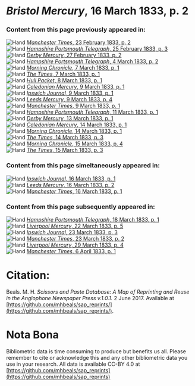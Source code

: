 # *Bristol Mercury*, 16 March 1833, p. 2  
  
### Content from this page previously appeared in:  
![Hand](http://scissorsandpaste.net/wp-content/uploads/2017/06/smallhandpointer.png) [*Manchester Times*, 23 February 1833, p. 2](https://mhbeals.github.io/sap_html/Manchester-Times/Manchester-Times-23-February-1833-p-2)  
![Hand](http://scissorsandpaste.net/wp-content/uploads/2017/06/smallhandpointer.png) [*Hampshire Portsmouth Telegraph*, 25 February 1833, p. 3](https://mhbeals.github.io/sap_html/Hampshire-Portsmouth-Telegraph/Hampshire-Portsmouth-Telegraph-25-February-1833-p-3)  
![Hand](http://scissorsandpaste.net/wp-content/uploads/2017/06/smallhandpointer.png) [*Derby Mercury*, 27 February 1833, p. 2](https://mhbeals.github.io/sap_html/Derby-Mercury/Derby-Mercury-27-February-1833-p-2)  
![Hand](http://scissorsandpaste.net/wp-content/uploads/2017/06/smallhandpointer.png) [*Hampshire Portsmouth Telegraph*, 4 March 1833, p. 2](https://mhbeals.github.io/sap_html/Hampshire-Portsmouth-Telegraph/Hampshire-Portsmouth-Telegraph-4-March-1833-p-2)  
![Hand](http://scissorsandpaste.net/wp-content/uploads/2017/06/smallhandpointer.png) [*Morning Chronicle*, 7 March 1833, p. 1](https://mhbeals.github.io/sap_html/Morning-Chronicle/Morning-Chronicle-7-March-1833-p-1)  
![Hand](http://scissorsandpaste.net/wp-content/uploads/2017/06/smallhandpointer.png) [*The Times*, 7 March 1833, p. 1](https://mhbeals.github.io/sap_html/The-Times/The-Times-7-March-1833-p-1)  
![Hand](http://scissorsandpaste.net/wp-content/uploads/2017/06/smallhandpointer.png) [*Hull Packet*, 8 March 1833, p. 1](https://mhbeals.github.io/sap_html/Hull-Packet/Hull-Packet-8-March-1833-p-1)  
![Hand](http://scissorsandpaste.net/wp-content/uploads/2017/06/smallhandpointer.png) [*Caledonian Mercury*, 9 March 1833, p. 1](https://mhbeals.github.io/sap_html/Caledonian-Mercury/Caledonian-Mercury-9-March-1833-p-1)  
![Hand](http://scissorsandpaste.net/wp-content/uploads/2017/06/smallhandpointer.png) [*Ipswich Journal*, 9 March 1833, p. 1](https://mhbeals.github.io/sap_html/Ipswich-Journal/Ipswich-Journal-9-March-1833-p-1)  
![Hand](http://scissorsandpaste.net/wp-content/uploads/2017/06/smallhandpointer.png) [*Leeds Mercury*, 9 March 1833, p. 4](https://mhbeals.github.io/sap_html/Leeds-Mercury/Leeds-Mercury-9-March-1833-p-4)  
![Hand](http://scissorsandpaste.net/wp-content/uploads/2017/06/smallhandpointer.png) [*Manchester Times*, 9 March 1833, p. 1](https://mhbeals.github.io/sap_html/Manchester-Times/Manchester-Times-9-March-1833-p-1)  
![Hand](http://scissorsandpaste.net/wp-content/uploads/2017/06/smallhandpointer.png) [*Hampshire Portsmouth Telegraph*, 11 March 1833, p. 1](https://mhbeals.github.io/sap_html/Hampshire-Portsmouth-Telegraph/Hampshire-Portsmouth-Telegraph-11-March-1833-p-1)  
![Hand](http://scissorsandpaste.net/wp-content/uploads/2017/06/smallhandpointer.png) [*Derby Mercury*, 13 March 1833, p. 1](https://mhbeals.github.io/sap_html/Derby-Mercury/Derby-Mercury-13-March-1833-p-1)  
![Hand](http://scissorsandpaste.net/wp-content/uploads/2017/06/smallhandpointer.png) [*Caledonian Mercury*, 14 March 1833, p. 1](https://mhbeals.github.io/sap_html/Caledonian-Mercury/Caledonian-Mercury-14-March-1833-p-1)  
![Hand](http://scissorsandpaste.net/wp-content/uploads/2017/06/smallhandpointer.png) [*Morning Chronicle*, 14 March 1833, p. 1](https://mhbeals.github.io/sap_html/Morning-Chronicle/Morning-Chronicle-14-March-1833-p-1)  
![Hand](http://scissorsandpaste.net/wp-content/uploads/2017/06/smallhandpointer.png) [*The Times*, 14 March 1833, p. 3](https://mhbeals.github.io/sap_html/The-Times/The-Times-14-March-1833-p-3)  
![Hand](http://scissorsandpaste.net/wp-content/uploads/2017/06/smallhandpointer.png) [*Morning Chronicle*, 15 March 1833, p. 4](https://mhbeals.github.io/sap_html/Morning-Chronicle/Morning-Chronicle-15-March-1833-p-4)  
![Hand](http://scissorsandpaste.net/wp-content/uploads/2017/06/smallhandpointer.png) [*The Times*, 15 March 1833, p. 3](https://mhbeals.github.io/sap_html/The-Times/The-Times-15-March-1833-p-3)  
  
### Content from this page simeltaneously appeared in:  
![Hand](http://scissorsandpaste.net/wp-content/uploads/2017/06/smallhandpointer.png) [*Ipswich Journal*, 16 March 1833, p. 1](https://mhbeals.github.io/sap_html/Ipswich-Journal/Ipswich-Journal-16-March-1833-p-1)  
![Hand](http://scissorsandpaste.net/wp-content/uploads/2017/06/smallhandpointer.png) [*Leeds Mercury*, 16 March 1833, p. 2](https://mhbeals.github.io/sap_html/Leeds-Mercury/Leeds-Mercury-16-March-1833-p-2)  
![Hand](http://scissorsandpaste.net/wp-content/uploads/2017/06/smallhandpointer.png) [*Manchester Times*, 16 March 1833, p. 1](https://mhbeals.github.io/sap_html/Manchester-Times/Manchester-Times-16-March-1833-p-1)  
  
### Content from this page subsequently appeared in:  
![Hand](http://scissorsandpaste.net/wp-content/uploads/2017/06/smallhandpointer.png) [*Hampshire Portsmouth Telegraph*, 18 March 1833, p. 1](https://mhbeals.github.io/sap_html/Hampshire-Portsmouth-Telegraph/Hampshire-Portsmouth-Telegraph-18-March-1833-p-1)  
![Hand](http://scissorsandpaste.net/wp-content/uploads/2017/06/smallhandpointer.png) [*Liverpool Mercury*, 22 March 1833, p. 5](https://mhbeals.github.io/sap_html/Liverpool-Mercury/Liverpool-Mercury-22-March-1833-p-5)  
![Hand](http://scissorsandpaste.net/wp-content/uploads/2017/06/smallhandpointer.png) [*Ipswich Journal*, 23 March 1833, p. 3](https://mhbeals.github.io/sap_html/Ipswich-Journal/Ipswich-Journal-23-March-1833-p-3)  
![Hand](http://scissorsandpaste.net/wp-content/uploads/2017/06/smallhandpointer.png) [*Manchester Times*, 23 March 1833, p. 2](https://mhbeals.github.io/sap_html/Manchester-Times/Manchester-Times-23-March-1833-p-2)  
![Hand](http://scissorsandpaste.net/wp-content/uploads/2017/06/smallhandpointer.png) [*Liverpool Mercury*, 29 March 1833, p. 4](https://mhbeals.github.io/sap_html/Liverpool-Mercury/Liverpool-Mercury-29-March-1833-p-4)  
![Hand](http://scissorsandpaste.net/wp-content/uploads/2017/06/smallhandpointer.png) [*Manchester Times*, 6 April 1833, p. 1](https://mhbeals.github.io/sap_html/Manchester-Times/Manchester-Times-6-April-1833-p-1)  


# Citation: 

Beals. M. H. *Scissors and Paste Database: A Map of Reprinting and Reuse in the Anglophone Newspaper Press v.1.0.1.* 2 June 2017. Available at [https://github.com/mhbeals/sap_reprints/](https://github.com/mhbeals/sap_reprints/). 

# Nota Bona

Bibliometric data is time consuming to produce but benefits us all. Please remember to cite or acknowledge this and any other bibliometric data you use in your research. All data is available CC-BY 4.0 at [https://github.com/mhbeals/sap_reprints](https://github.com/mhbeals/sap_reprints)